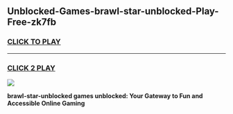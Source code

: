 
## Unblocked-Games-brawl-star-unblocked-Play-Free-zk7fb
<h3>
<a href="https://premium76.site?title=brawl-star-unblocked&ref=19M">CLICK TO PLAY</a></h3>
<hr>

<h3>
<a href="https://premium76.site?title=brawl-star-unblocked&ref=19M">CLICK 2 PLAY</a>
  
</h3>

<a href="https://premium76.site?title=brawl-star-unblocked&ref=19M"><img src="https://clearcache.store/games.png"></a>


**brawl-star-unblocked games unblocked: Your Gateway to Fun and Accessible Online Gaming**
